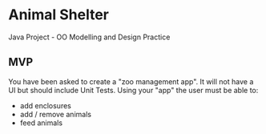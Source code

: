 # Animal Shelter


Java Project - OO Modelling and Design Practice


## MVP
You have been asked to create a "zoo management app". It will not have a UI but should include Unit Tests. 
Using your "app" the user must be able to:
- add enclosures 
- add / remove animals 
- feed animals 

